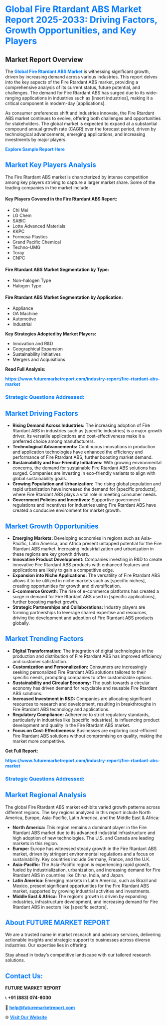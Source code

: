 <h1 style="color: #007BFF;">Global Fire Rtardant ABS Market Report 2025-2033: Driving Factors, Growth Opportunities, and Key Players</h1>

<section id="overview">
<h2>Market Report Overview</h2>
<p>The <a href="https://www.futuremarketreport.com/industry-report/fire-rtardant-abs-market" style="color: #007BFF; text-decoration: none;"><strong>Global Fire Rtardant ABS Market</strong></a> is witnessing significant growth, driven by increasing demand across various industries. This report delves into the key aspects of the Fire Rtardant ABS market, providing a comprehensive analysis of its current status, future potential, and challenges. The demand for Fire Rtardant ABS has surged due to its wide-ranging applications in industries such as [insert industries], making it a critical component in modern-day [applications].</p>
<p>As consumer preferences shift and industries innovate, the Fire Rtardant ABS market continues to evolve, offering both challenges and opportunities for stakeholders. The global market is expected to expand at a substantial compound annual growth rate (CAGR) over the forecast period, driven by technological advancements, emerging applications, and increasing investments by major players.</p>
</section>

<section id="overview">
<p><a href="https://www.futuremarketreport.com/request-sample/reportId=42107" style="color: #007BFF; text-decoration: none;"><strong>Explore Sample Report Here</strong></a></p>
</section>

<section id="key-players">
<h2 style="color: #007BFF;">Market Key Players Analysis</h2>
<p>The Fire Rtardant ABS market is characterized by intense competition among key players striving to capture a larger market share. Some of the leading companies in the market include:</p>
<h4>Key Players Covered in the Fire Rtardant ABS Report:</h4>
<ul><li>Chi Mei</li><li>LG Chem</li><li>SABIC</li><li>Lotte Advanced Materials</li><li>KKPC</li><li>Formosa Plastics</li><li>Grand Pacific Chemical</li><li>Techno-UMG</li><li>Toray</li><li>CNPC</li></ul>
<h4>Fire Rtardant ABS Market Segmentation by Type:</h4>
<ul><li>Non-halogen Type</li><li>Halogen Type</li></ul>

<h4>Fire Rtardant ABS Market Segmentation by Application:</h4>
<ul><li>Appliance</li><li>OA Machine</li><li>Automotive</li><li>Industrial</li></ul>
<p><strong>Key Strategies Adopted by Market Players:</strong></p>
<ul>
<li>Innovation and R&D</li>
<li>Geographical Expansion</li>
<li>Sustainability Initiatives</li>
<li>Mergers and Acquisitions</li>
</ul>
</section>

<section>
<p><strong>Read Full Analysis: </strong></p><a href="https://www.futuremarketreport.com/industry-report/fire-rtardant-abs-market" style="color: #007BFF; text-decoration: none;"><strong>https://www.futuremarketreport.com/industry-report/fire-rtardant-abs-market</strong></a>
<h3 style="color: #007BFF;">Strategic Questions Addressed:</h3>
</section>

<section id="driving-factors">
<h2 style="color: #007BFF;">Market Driving Factors</h2>
<ul>
<li><strong>Rising Demand Across Industries:</strong> The increasing adoption of Fire Rtardant ABS in industries such as [specific industries] is a major growth driver. Its versatile applications and cost-effectiveness make it a preferred choice among manufacturers.</li>
<li><strong>Technological Advancements:</strong> Continuous innovations in production and application technologies have enhanced the efficiency and performance of Fire Rtardant ABS, further boosting market demand.</li>
<li><strong>Sustainability and Eco-Friendly Initiatives:</strong> With growing environmental concerns, the demand for sustainable Fire Rtardant ABS solutions has surged. Companies are investing in eco-friendly variants to align with global sustainability goals.</li>
<li><strong>Growing Population and Urbanization:</strong> The rising global population and rapid urbanization have increased the demand for [specific products], where Fire Rtardant ABS plays a vital role in meeting consumer needs.</li>
<li><strong>Government Policies and Incentives:</strong> Supportive government regulations and incentives for industries using Fire Rtardant ABS have created a conducive environment for market growth.</li>
</ul>
</section>

<section id="growth-opportunities">
<h2 style="color: #007BFF;">Market Growth Opportunities</h2>
<ul>
<li><strong>Emerging Markets:</strong> Developing economies in regions such as Asia-Pacific, Latin America, and Africa present untapped potential for the Fire Rtardant ABS market. Increasing industrialization and urbanization in these regions are key growth drivers.</li>
<li><strong>Innovative Product Development:</strong> Companies investing in R&D to create innovative Fire Rtardant ABS products with enhanced features and applications are likely to gain a competitive edge.</li>
<li><strong>Expansion into Niche Applications:</strong> The versatility of Fire Rtardant ABS allows it to be utilized in niche markets such as [specific niches], creating opportunities for growth and diversification.</li>
<li><strong>E-commerce Growth:</strong> The rise of e-commerce platforms has created a surge in demand for Fire Rtardant ABS used in [specific applications], further boosting market growth.</li>
<li><strong>Strategic Partnerships and Collaborations:</strong> Industry players are forming partnerships to leverage shared expertise and resources, driving the development and adoption of Fire Rtardant ABS products globally.</li>
</ul>
</section>

<section id="trending-factors">
<h2 style="color: #007BFF;">Market Trending Factors</h2>
<ul>
<li><strong>Digital Transformation:</strong> The integration of digital technologies in the production and distribution of Fire Rtardant ABS has improved efficiency and customer satisfaction.</li>
<li><strong>Customization and Personalization:</strong> Consumers are increasingly seeking personalized Fire Rtardant ABS solutions tailored to their specific needs, prompting companies to offer customizable options.</li>
<li><strong>Sustainability and Circular Economy:</strong> The push towards a circular economy has driven demand for recyclable and reusable Fire Rtardant ABS solutions.</li>
<li><strong>Increased Investment in R&D:</strong> Companies are allocating significant resources to research and development, resulting in breakthroughs in Fire Rtardant ABS technology and applications.</li>
<li><strong>Regulatory Compliance:</strong> Adherence to strict regulatory standards, particularly in industries like [specific industries], is influencing product development and quality in the Fire Rtardant ABS market.</li>
<li><strong>Focus on Cost-Effectiveness:</strong> Businesses are exploring cost-efficient Fire Rtardant ABS solutions without compromising on quality, making the market more competitive.</li>
</ul>
</section>

<section>
<p><strong>Get Full Report: </strong></p><a href="https://www.futuremarketreport.com/industry-report/fire-rtardant-abs-market" style="color: #007BFF; text-decoration: none;"><strong>https://www.futuremarketreport.com/industry-report/fire-rtardant-abs-market</strong></a>
<h3 style="color: #007BFF;">Strategic Questions Addressed:</h3>
</section>


<section id="regional-analysis">
<h2 style="color: #007BFF;">Market Regional Analysis</h2>
<p>The global Fire Rtardant ABS market exhibits varied growth patterns across different regions. The key regions analyzed in this report include North America, Europe, Asia-Pacific, Latin America, and the Middle East & Africa:</p>
<ul>
<li><strong>North America:</strong> This region remains a dominant player in the Fire Rtardant ABS market due to its advanced industrial infrastructure and high adoption of new technologies. The U.S. and Canada are leading markets in this region.</li>
<li><strong>Europe:</strong> Europe has witnessed steady growth in the Fire Rtardant ABS market, driven by stringent environmental regulations and a focus on sustainability. Key countries include Germany, France, and the U.K.</li>
<li><strong>Asia-Pacific:</strong> The Asia-Pacific region is experiencing rapid growth, fueled by industrialization, urbanization, and increasing demand for Fire Rtardant ABS in countries like China, India, and Japan.</li>
<li><strong>Latin America:</strong> Emerging markets in Latin America, such as Brazil and Mexico, present significant opportunities for the Fire Rtardant ABS market, supported by growing industrial activities and investments.</li>
<li><strong>Middle East & Africa:</strong> The region’s growth is driven by expanding industries, infrastructure development, and increasing demand for Fire Rtardant ABS in sectors like [specific sectors].</li>
</ul>
</section>

<footer>
<h2 style="color: #007BFF;">About FUTURE MARKET REPORT</h2>
<p>We are a trusted name in market research and advisory services, delivering actionable insights and strategic support to businesses across diverse industries. Our expertise lies in offering:</p>

<p>Stay ahead in today’s competitive landscape with our tailored research solutions.</p>

<h2 style="color: #007BFF;">Contact Us:</h2>
<p><strong>FUTURE MARKET REPORT</strong></p>
<p>📞 <strong>+91 (883) 074-8030</strong></p>
<p>📧 <strong><a href="mailto:help@futuremarketreport.com" style="color: #007BFF;">help@futuremarketreport.com</a></strong></p>
<p>🌐 <strong><a href="https://www.futuremarketreport.com/" style="color: #007BFF;">Visit Our Website</a></strong></p>
</footer>